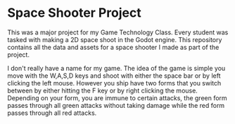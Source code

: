 # Space Shooter Project
This was a major project for my Game Technology Class. Every student was tasked with making a 2D space shoot in the Godot engine. This repository contains all the data and assets for a space shooter I made as part of the project. 

I don't really have a name for my game. The idea of the game is simple you move with the W,A,S,D keys and shoot with either the space bar or by left clicking the left mouse. However you ship have two forms that you switch between by either hitting the F key or by right clicking the mouse. Depending on your form, you are immune to certain attacks, the green form passes through all green attacks without taking damage while the red form passes through all red attacks. 

